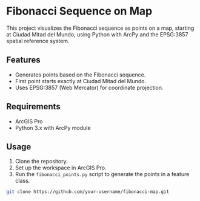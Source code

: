 # Fibonacci Sequence on Map

This project visualizes the Fibonacci sequence as points on a map, starting at Ciudad Mitad del Mundo, using Python with ArcPy and the EPSG:3857 spatial reference system.

## Features

- Generates points based on the Fibonacci sequence.
- First point starts exactly at Ciudad Mitad del Mundo.
- Uses EPSG:3857 (Web Mercator) for coordinate projection.

## Requirements

- ArcGIS Pro
- Python 3.x with ArcPy module

## Usage

1. Clone the repository.
2. Set up the workspace in ArcGIS Pro.
3. Run the `fibonacci_points.py` script to generate the points in a feature class.

```bash
git clone https://github.com/your-username/fibonacci-map.git
